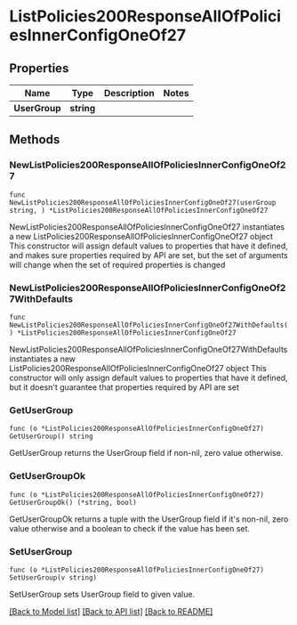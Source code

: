 # ListPolicies200ResponseAllOfPoliciesInnerConfigOneOf27

## Properties

Name | Type | Description | Notes
------------ | ------------- | ------------- | -------------
**UserGroup** | **string** |  | 

## Methods

### NewListPolicies200ResponseAllOfPoliciesInnerConfigOneOf27

`func NewListPolicies200ResponseAllOfPoliciesInnerConfigOneOf27(userGroup string, ) *ListPolicies200ResponseAllOfPoliciesInnerConfigOneOf27`

NewListPolicies200ResponseAllOfPoliciesInnerConfigOneOf27 instantiates a new ListPolicies200ResponseAllOfPoliciesInnerConfigOneOf27 object
This constructor will assign default values to properties that have it defined,
and makes sure properties required by API are set, but the set of arguments
will change when the set of required properties is changed

### NewListPolicies200ResponseAllOfPoliciesInnerConfigOneOf27WithDefaults

`func NewListPolicies200ResponseAllOfPoliciesInnerConfigOneOf27WithDefaults() *ListPolicies200ResponseAllOfPoliciesInnerConfigOneOf27`

NewListPolicies200ResponseAllOfPoliciesInnerConfigOneOf27WithDefaults instantiates a new ListPolicies200ResponseAllOfPoliciesInnerConfigOneOf27 object
This constructor will only assign default values to properties that have it defined,
but it doesn't guarantee that properties required by API are set

### GetUserGroup

`func (o *ListPolicies200ResponseAllOfPoliciesInnerConfigOneOf27) GetUserGroup() string`

GetUserGroup returns the UserGroup field if non-nil, zero value otherwise.

### GetUserGroupOk

`func (o *ListPolicies200ResponseAllOfPoliciesInnerConfigOneOf27) GetUserGroupOk() (*string, bool)`

GetUserGroupOk returns a tuple with the UserGroup field if it's non-nil, zero value otherwise
and a boolean to check if the value has been set.

### SetUserGroup

`func (o *ListPolicies200ResponseAllOfPoliciesInnerConfigOneOf27) SetUserGroup(v string)`

SetUserGroup sets UserGroup field to given value.



[[Back to Model list]](../README.md#documentation-for-models) [[Back to API list]](../README.md#documentation-for-api-endpoints) [[Back to README]](../README.md)


